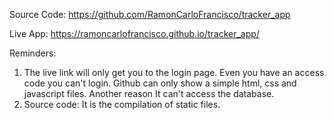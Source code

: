 Source Code: https://github.com/RamonCarloFrancisco/tracker_app

Live App: https://ramoncarlofrancisco.github.io/tracker_app/

Reminders: 
1. The live link will only get you to the login page. Even you have an access code you can't login. Github can only show a simple html, css and javascript files. Another reason It can't access the database. 
2. Source code: It is the compilation of static files. 

